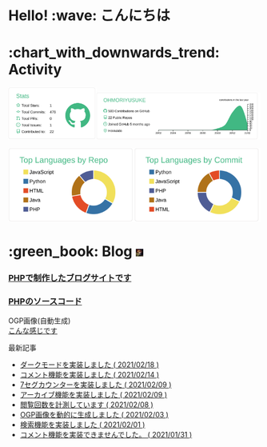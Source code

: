 # Hello! \:wave: こんにちは
# \:chart_with_downwards_trend: Activity
<img src="https://raw.githubusercontent.com/OHMORIYUSUKE/OHMORIYUSUKE/main/profile-summary-card-output/vue/3-stats.svg" width="35%"><img src="https://raw.githubusercontent.com/OHMORIYUSUKE/OHMORIYUSUKE/main/profile-summary-card-output/vue/0-profile-details.svg" width="65%">

<img src="https://raw.githubusercontent.com/OHMORIYUSUKE/OHMORIYUSUKE/main/profile-summary-card-output/vue/1-repos-per-language.svg" width="50%"><img src="https://raw.githubusercontent.com/OHMORIYUSUKE/OHMORIYUSUKE/main/profile-summary-card-output/vue/2-most-commit-language.svg" width="50%">

# \:green_book: Blog <img src="https://github.com/OHMORIYUSUKE/Blog-PHP/blob/master/images/profile.jpg?raw=true" width="3%">
### [PHPで制作したブログサイトです](http://utan.php.xdomain.jp/blog/)  
### [PHPのソースコード](https://github.com/OHMORIYUSUKE/Blog-PHP)  

OGP画像(自動生成)  
[こんな感じです](https://twitter.com/uutan1108/status/1359481026804764675?ref_src=twsrc%5Etfw)  

最新記事  
<!-- BLOG-POST-LIST:START -->
- [ダークモードを実装しました ( 2021/02/18 )](http://utan.php.xdomain.jp/blog/view.php?id=14)
- [コメント機能を実装しました ( 2021/02/14 )](http://utan.php.xdomain.jp/blog/view.php?id=13)
- [7セグカウンターを実装しました ( 2021/02/09 )](http://utan.php.xdomain.jp/blog/view.php?id=11)
- [アーカイブ機能を実装しました ( 2021/02/09 )](http://utan.php.xdomain.jp/blog/view.php?id=10)
- [閲覧回数を計測しています ( 2021/02/08 )](http://utan.php.xdomain.jp/blog/view.php?id=9)
- [OGP画像を動的に生成しました ( 2021/02/03 )](http://utan.php.xdomain.jp/blog/view.php?id=8)
- [検索機能を実装しました ( 2021/02/01 )](http://utan.php.xdomain.jp/blog/view.php?id=7)
- [コメント機能を実装できませんでした。 ( 2021/01/31 )](http://utan.php.xdomain.jp/blog/view.php?id=6)
<!-- BLOG-POST-LIST:END -->
